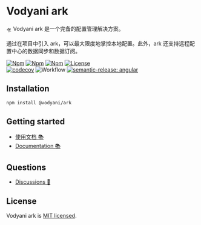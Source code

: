 # Vodyani ark

🛸  Vodyani ark 是一个完备的配置管理解决方案。

通过在项目中引入 ark，可以最大限度地掌控本地配置。此外，ark 还支持远程配置中心的数据同步和数据订阅。

[![Npm](https://img.shields.io/npm/v/@vodyani/ark/latest.svg)](https://www.npmjs.com/package/@vodyani/ark)
[![Npm](https://img.shields.io/npm/v/@vodyani/ark/beta.svg)](https://www.npmjs.com/package/@vodyani/ark)
[![Npm](https://img.shields.io/npm/dm/@vodyani/ark)](https://www.npmjs.com/package/@vodyani/ark)
[![License](https://img.shields.io/github/license/vodyani/ark)](LICENSE)
<br>
[![codecov](https://codecov.io/gh/vodyani/ark/branch/master/graph/badge.svg?token=3L3398C2KW)](https://codecov.io/gh/vodyani/ark)
![Workflow](https://github.com/vodyani/ark/actions/workflows/release.yml/badge.svg)
[![semantic-release: angular](https://img.shields.io/badge/semantic--release-angular-e10079?logo=semantic-release)](https://github.com/semantic-release/semantic-release)

## Installation

```sh
npm install @vodyani/ark
```

## Getting started

- [使用文档 📚](https://vodyani.vercel.app/docs/advanced/ark)
- [Documentation 📚](https://vodyani.vercel.app/en/docs/advanced/ark)

## Questions

- [Discussions 🧐](https://github.com/vodyani/ark/discussions)

## License

Vodyani ark is [MIT licensed](LICENSE).
